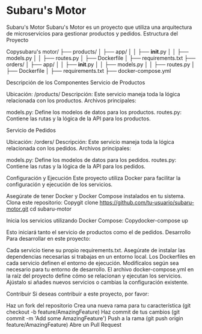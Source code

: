 # Subaru's Motor
Subaru's Motor
Subaru's Motor es un proyecto que utiliza una arquitectura de microservicios para gestionar productos y pedidos.
Estructura del Proyecto


Copysubaru's motor/
├── products/
│   ├── app/
│   │   ├── __init__.py
│   │   ├── models.py
│   │   ├── routes.py
│   ├── Dockerfile
│   ├── requirements.txt
├── orders/
│   ├── app/
│   │   ├── __init__.py
│   │   ├── models.py
│   │   ├── routes.py
│   ├── Dockerfile
│   ├── requirements.txt
├── docker-compose.yml







Descripción de los Componentes
Servicio de Productos

Ubicación: /products/
Descripción: Este servicio maneja toda la lógica relacionada con los productos.
Archivos principales:

models.py: Define los modelos de datos para los productos.
routes.py: Contiene las rutas y la lógica de la API para los productos.



Servicio de Pedidos

Ubicación: /orders/
Descripción: Este servicio maneja toda la lógica relacionada con los pedidos.
Archivos principales:

models.py: Define los modelos de datos para los pedidos.
routes.py: Contiene las rutas y la lógica de la API para los pedidos.



Configuración y Ejecución
Este proyecto utiliza Docker para facilitar la configuración y ejecución de los servicios.

Asegúrate de tener Docker y Docker Compose instalados en tu sistema.
Clona este repositorio:
Copygit clone https://github.com/tu-usuario/subaru-motor.git
cd subaru-motor

Inicia los servicios utilizando Docker Compose:
Copydocker-compose up


Esto iniciará tanto el servicio de productos como el de pedidos.
Desarrollo
Para desarrollar en este proyecto:

Cada servicio tiene su propio requirements.txt. Asegúrate de instalar las dependencias necesarias si trabajas en un entorno local.
Los Dockerfiles en cada servicio definen el entorno de ejecución. Modifícalos según sea necesario para tu entorno de desarrollo.
El archivo docker-compose.yml en la raíz del proyecto define cómo se relacionan y ejecutan los servicios. Ajústalo si añades nuevos servicios o cambias la configuración existente.

Contribuir
Si deseas contribuir a este proyecto, por favor:

Haz un fork del repositorio
Crea una nueva rama para tu característica (git checkout -b feature/AmazingFeature)
Haz commit de tus cambios (git commit -m 'Add some AmazingFeature')
Push a la rama (git push origin feature/AmazingFeature)
Abre un Pull Request

